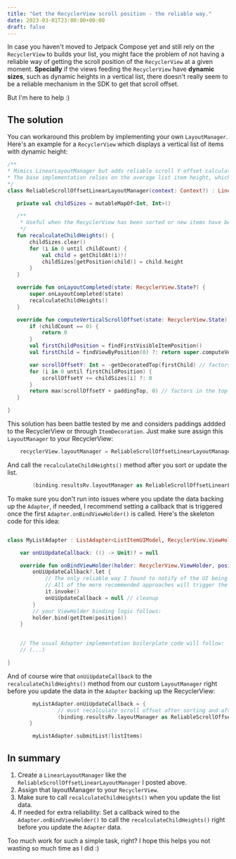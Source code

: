 ```yaml
---
title: "Get the RecyclerView scroll position - the reliable way."
date: 2023-03-01T23:00:00+00:00
draft: false
---
```


In case you haven't moved to Jetpack Compose yet and still rely on the `RecyclerView` to builds your list, you might face the problem of not having a reliable way of getting the scroll position of the `RecyclerView` at a given moment. **Specially** if the views feeding the `RecyclerView` have **dynamic sizes**, such as dynamic heights in a vertical list, there doesn't really seem to be a reliable mechanism in the SDK to get that scroll offset.


But I'm here to help :) 

## The solution

You can workaround this problem by implementing your own `LayoutManager`. Here's an example for a `RecyclerView` which displays a vertical list of items with dynamic height:

 ```kotlin
 /**
 * Mimics LinearLayoutManager but adds reliable scroll Y offset calculation for RecyclerView list items with dynamic height.
 * The base implementation relies on the average list item height, which is unreliable, while this one stores the actual height of each item.
 */
class ReliableScrollOffsetLinearLayoutManager(context: Context?) : LinearLayoutManager(context) {

    private val childSizes = mutableMapOf<Int, Int>()

    /**
     * Useful when the RecyclerView has been sorted or new items have been added before the current scroll position
     */
    fun recalculateChildHeights() {
        childSizes.clear()
        for (i in 0 until childCount) {
            val child = getChildAt(i)!!
            childSizes[getPosition(child)] = child.height
        }
    }

    override fun onLayoutCompleted(state: RecyclerView.State?) {
        super.onLayoutCompleted(state)
        recalculateChildHeights()
    }

    override fun computeVerticalScrollOffset(state: RecyclerView.State): Int {
        if (childCount == 0) {
            return 0
        }
        val firstChildPosition = findFirstVisibleItemPosition()
        val firstChild = findViewByPosition(0) ?: return super.computeVerticalScrollOffset(state)

        var scrollOffsetY: Int = -getDecoratedTop(firstChild) // factors in the offset applied with decorations
        for (i in 0 until firstChildPosition) {
            scrollOffsetY += childSizes[i] ?: 0
        }
        return max(scrollOffsetY + paddingTop, 0) // factors in the top padding of the recycler view
    }

}
```

This solution has been battle tested by me and considers paddings addded to the RecyclerView or through `ItemDecoration`. Just make sure assign this `LayoutManager` to your RecyclerView:
```kotlin
    recyclerView.layoutManager = ReliableScrollOffsetLinearLayoutManager(context)
```
And call the `recalculateChildHeights()` method after you sort or update the list.
```kotlin
        (binding.resultsRv.layoutManager as ReliableScrollOffsetLinearLayoutManager).recalculateChildHeights()
```
To make sure you don't run into issues where you update the data backing up the `Adapter`, if needed, I recommend setting a callback that is triggered once the first `Adapter.onBindViewHolder()` is called. Here's the skeleton code for this idea:

```kotlin

class MyListAdapter : ListAdapter<ListItemUIModel, RecyclerView.ViewHolder>(ListItemDiffCallback()) {

    var onUiUpdateCallback: (() -> Unit)? = null

    override fun onBindViewHolder(holder: RecyclerView.ViewHolder, position: Int) {
        onUiUpdateCallback?.let {
            // The only reliable way I found to notify of the UI being updated.
            // All of the more recommended approaches will trigger the callback too early due to the AsyncListDiffer in this Adapter
            it.invoke()
            onUiUpdateCallback = null // cleanup
        }
        // your ViewHolder binding logic follows:
        holder.bind(getItem(position)) 
    }

    
    // The usual Adapter implementation boilerplate code will follow:
    // (...) 

}
 ```
And of course wire that `onUiUpdateCallback` to the `recalculateChildHeights()` method from our custom `LayoutManager` right before you update the data in the `Adapter` backing up the RecyclerView:

```kotlin
        myListAdapter.onUiUpdateCallback = {
                // must recalculate scroll offset after sorting and after adding new items to the list before the current scroll position
                (binding.resultsRv.layoutManager as ReliableScrollOffsetLinearLayoutManager).recalculateChildHeights() 
       }

        myListAdapter.submitList(listItems) 
```



## In summary

1. Create a `LinearLayoutManager` like the `ReliableScrollOffsetLinearLayoutManager` I posted above.
2. Assign that layoutManager to your `RecyclerView`.
3. Make sure to call `recalculateChildHeights()` when you update the list data.
4. If needed for extra reliability: Set a callback wired to the `Adapter.onBindViewHolder()` to call the `recalculateChildHeights()` right before you update the `Adapter` data. 


Too much work for such a simple task, right? I hope this helps you not wasting so much time as I did :) 

